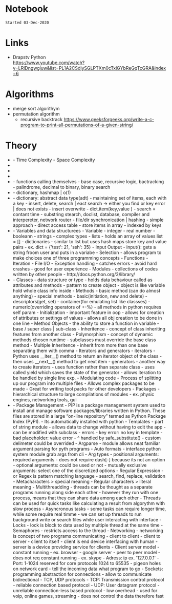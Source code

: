 # Notebook
`Started 03-Dec-2020`

# Links
- Drapstv Python  
    https://www.youtube.com/watch?v=LRlDngwgiuw&list=PL1A2CSdiySGLPTXm0cTxlGYbReGqTcGRA&index=6  


# Algorithms
- merge sort algorithym
- permutation algorithm
    - recursive backtrack
        https://www.geeksforgeeks.org/write-a-c-program-to-print-all-permutations-of-a-given-string/

# Theory
- <algorith analysis>
    - Time Complexity
    - Space Complexity

- <syntactic sugar>

- <binary search>

- <merge sort>

- <Recursion>
    - functions calling themselves
    - base case, recursive logic, bactracking
    - palindrome, decimal to binary, binary search 

- <abstract data type>
    - dictionary, hashmap | o(1) 

- <Hashing with chaining>
    - dictionary: abstract data type(adt)
    - maintaining set of items, each with a key
    - insert, delete, search | eact search -> either you find or key error | does not exists
    - insert overwrite
    - dict.item(key,value )
    - search = contant time
    - substring stearch, doclist, database, compiler and interpereter, network router
    - file/dir synchronication | hashing 
    - simple approach
        - direct access table
        - store items in array
        - indexed by keys

- <Beginner>
    - Variables and data structurees
        - Variable
            - integer
            - real number
            - booleann
            - strings
            - complex types
                - lists
                    - holds an array of values list = []
                - dictionaries
                    - similar to list but uses hash maps store key and value pairs
                    - ex. dict = {'test': 21, 'ssh': 35}
    - Input Output
        - input(): gets a string froom user and puts in a variabe
    - Selection
        - allows program to make choices one of three programming concepts
    - Functions
    - Iteration
    - File I/O
    - Exception handling
        - catches errors
        - avoid hard crashes
        - good for user experience
    - Modules
        - collections of codes written by other people
        - http://docs.python.org/3/library/

- <Intermediate>
    - Classes
        - data structure or type 
        - holds data behaviour called as attributes and methods
        - pattern to create object
            - object is like variable hold whole class info inside
        - Methods
            - basic method (can do almost anything)
            - special methods
                - basic(initiation, new and delete)
                - descriptors(get, set)
                - container(for emulating list like classses)
                - numeric(overriding operators of +-%)
                - all methods in python requires self param
        - Initialization
            - important feature in oop
            - allows for creation of attributes or settings of values
            - allows all obj creation to be done in one line
        - Method Objects
            - the ability to store a function in variable
                - base / super class | sub-class
        - Inheritence
            - concept of class inheriting features from another class
        - Polymorphism
            - concept of dynamic methods chosen runtime
            - subclasses must override the base class method
        - Multiple Inheritence
            - inherit from more than one base separating them with comma
    - Iterators and generators
        - iterators
            - Python uses __iter__() method to return an iterator object of the class
            - then uses __next__() method to get next item
        - generators
            - another way to create iterators
            - uses function rather than separate class
            - uses called yield which saves the state of the generator
            - allows iteration to be handled by single line exp.
    - Modulating code
        - Process of splitting up our program into multiple files
        - Allows complex packages to be made
        - Great for writing tool packs for other developers
        - Packages
            - hierarchical structure to large compilations of modules
            - ex. physic engines, networking tools, gui

- <Advanced>
    - Package Management
        - PIP is a package management system used to install and manage software packages/libraries written in Python. These files are stored in a large “on-line repository” termed as Python Package Index (PyPI).
        - Its automatically installed with python
    - Templates
        - part of string module
        - allows data to change without having to edit the app
        - can be modified with subclass
        - errors
            - key error: no key in template
            - bad placeholder: value error
        - ^ handled by safe_substitute()
        - custom delimeter could be overrided
    - Argparse
        - module allows neat familiar argument parsing for pyth programs
        - Auto formats
        - interface python system module grab args from cli
        - Arg types
            - positional arguments: required arguments
                - does not require dash[-] because its not an option
            - optional arguments: could be used or not
            - mutually exclusive arguments: select one of the discretized options
        - Regular Expression
            - or Regex is pattern matching language
            - search, find, replace, validation
            - Metacharacters > special meaning
            - Regular characters > literal meaning
        - Multithreadding
            - threads can be thought as a separate programs running along side each other
            - however they run with one process, means that they can share data among each other
            - Threads can be used for quick tasks like calculating a result from algorythm with slow process
            - Asyncronous tasks
                - some tasks can require longer time, while some require real timme
                - we can set up threads to run background write or search files while user interacting with interface
            - Locks
                - lock is block to data used by multiple thread at the same time
            - Semaphores
                - restricts access to the thread
        - Networking
            - networking is concept of two programs communicating
                - client to client
                - client to server
                - client to itself
            - client is end device interfacing with human
            - server is a device providing service for clients
            - Client server model
                - constant running
                - ex. browser - google server
            - peer to peer model
                - does not req constant running
                - ex. skype
            - Adress: ip ex. '127.0.0.1'
            - Port: 1-1024 reserved for core protocols 1024 to 65535
                - pigeon holes on network card
                - tell the incoming data what program to go 
            - Sockets: programming abstraction for connections
                - allow to communicate bidirectional
                - TCP, UDP protocols
            - TCP: Transmission control protocol
                - reliable connection based protocol
            - UDP: User datagram protocol
                - unreliable connection-less based protocol
                - low overhead
                - used for voip, online games, streaming
                - does not control the data therefore fast 